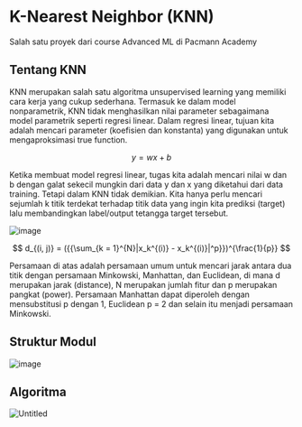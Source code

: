 # K-Nearest Neighbor (KNN)
Salah satu proyek dari course Advanced ML di Pacmann Academy
## Tentang KNN
KNN merupakan salah satu algoritma unsupervised learning yang memiliki cara kerja yang cukup sederhana. Termasuk ke dalam model nonparametrik, KNN tidak menghasilkan nilai parameter sebagaimana model parametrik seperti regresi linear. Dalam regresi linear, tujuan kita adalah mencari parameter (koefisien dan konstanta) yang digunakan untuk mengaproksimasi true function.

$$ 
y = wx + b 
$$

Ketika membuat model regresi linear, tugas kita adalah mencari nilai w dan b dengan galat sekecil mungkin dari data y dan x yang diketahui dari data training. Tetapi dalam KNN tidak demikian. Kita hanya perlu mencari sejumlah k titik terdekat terhadap titik data yang ingin kita prediksi (target) lalu membandingkan label/output tetangga target tersebut.

![image](https://github.com/rahmanazizf/mlfratchman/assets/100136072/ba64029e-f951-47c4-af19-37d33e346c8e)

$$
d_{(i, j)} = ({{\sum_{k = 1}^{N}|x_k^{(i)} - x_k^{(i)}|^p}})^{\frac{1}{p}}
$$

Persamaan di atas adalah persamaan umum untuk mencari jarak antara dua titik dengan persamaan Minkowski, Manhattan, dan Euclidean, di mana d merupakan jarak (distance), N merupakan jumlah fitur dan p merupakan pangkat (power). Persamaan Manhattan dapat diperoleh dengan mensubstitusi p dengan 1, Euclidean p = 2 dan selain itu menjadi persamaan Minkowski.
## Struktur Modul
![image](https://github.com/rahmanazizf/mlfratchman/assets/100136072/85658ac9-a1d5-4593-b94f-f997a6742c80)
## Algoritma
![Untitled](https://github.com/rahmanazizf/mlfratchman/assets/100136072/6f492e40-11af-4999-a351-70222256a646)
